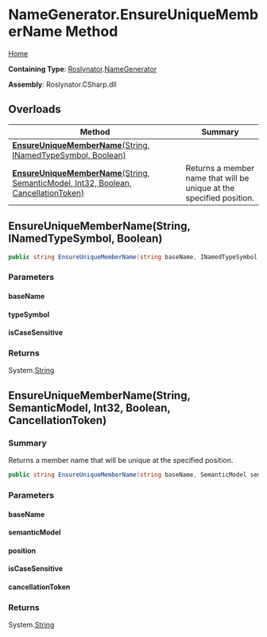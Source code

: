 # NameGenerator\.EnsureUniqueMemberName Method

[Home](../../../README.md)

**Containing Type**: [Roslynator](../../README.md)\.[NameGenerator](../README.md)

**Assembly**: Roslynator\.CSharp\.dll

## Overloads

| Method | Summary |
| ------ | ------- |
| [**EnsureUniqueMemberName**(String, INamedTypeSymbol, Boolean)](#Roslynator_NameGenerator_EnsureUniqueMemberName_System_String_Microsoft_CodeAnalysis_INamedTypeSymbol_System_Boolean_) | |
| [**EnsureUniqueMemberName**(String, SemanticModel, Int32, Boolean, CancellationToken)](#Roslynator_NameGenerator_EnsureUniqueMemberName_System_String_Microsoft_CodeAnalysis_SemanticModel_System_Int32_System_Boolean_System_Threading_CancellationToken_) | Returns a member name that will be unique at the specified position\. |

## EnsureUniqueMemberName\(String, INamedTypeSymbol, Boolean\)<a name="Roslynator_NameGenerator_EnsureUniqueMemberName_System_String_Microsoft_CodeAnalysis_INamedTypeSymbol_System_Boolean_"></a>

```csharp
public string EnsureUniqueMemberName(string baseName, INamedTypeSymbol typeSymbol, bool isCaseSensitive = true)
```

### Parameters

#### baseName

#### typeSymbol

#### isCaseSensitive

### Returns

System\.[String](https://docs.microsoft.com/en-us/dotnet/api/system.string)

## EnsureUniqueMemberName\(String, SemanticModel, Int32, Boolean, CancellationToken\)<a name="Roslynator_NameGenerator_EnsureUniqueMemberName_System_String_Microsoft_CodeAnalysis_SemanticModel_System_Int32_System_Boolean_System_Threading_CancellationToken_"></a>

### Summary

Returns a member name that will be unique at the specified position\.

```csharp
public string EnsureUniqueMemberName(string baseName, SemanticModel semanticModel, int position, bool isCaseSensitive = true, CancellationToken cancellationToken = default(CancellationToken))
```

### Parameters

#### baseName

#### semanticModel

#### position

#### isCaseSensitive

#### cancellationToken

### Returns

System\.[String](https://docs.microsoft.com/en-us/dotnet/api/system.string)

